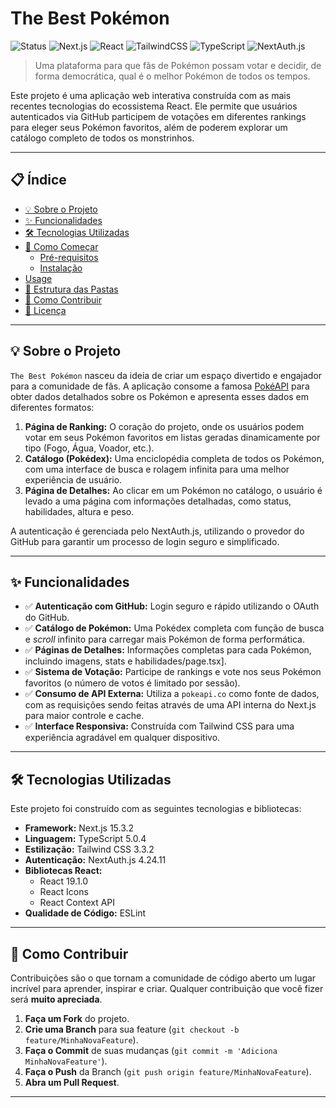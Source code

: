 # The Best Pokémon

![Status](https://img.shields.io/badge/status-Em%20Desenvolvimento-yellow.svg)
![Next.js](https://img.shields.io/badge/Next.js-15.3.2-black?logo=next.js)
![React](https://img.shields.io/badge/React-19.1.0-blue?logo=react)
![TailwindCSS](https://img.shields.io/badge/Tailwind_CSS-3.3.2-38B2AC?logo=tailwind-css)
![TypeScript](https://img.shields.io/badge/TypeScript-5.0.4-blue?logo=typescript)
![NextAuth.js](https://img.shields.io/badge/NextAuth.js-4.24.11-blue?logo=next.js)

> Uma plataforma para que fãs de Pokémon possam votar e decidir, de forma democrática, qual é o melhor Pokémon de todos os tempos.

Este projeto é uma aplicação web interativa construída com as mais recentes tecnologias do ecossistema React. Ele permite que usuários autenticados via GitHub participem de votações em diferentes rankings para eleger seus Pokémon favoritos, além de poderem explorar um catálogo completo de todos os monstrinhos.

---

## 📋 Índice

* [💡 Sobre o Projeto](#-sobre-o-projeto)
* [✨ Funcionalidades](#-funcionalidades)
* [🛠️ Tecnologias Utilizadas](#-tecnologias-utilizadas)
* [🚀 Como Começar](#-como-começar)
  * [Pré-requisitos](#pré-requisitos)
  * [Instalação](#instalação)
* [Usage](#-uso)
* [📂 Estrutura das Pastas](#-estrutura-das-pastas)
* [🤝 Como Contribuir](#-como-contribuir)
* [📄 Licença](#-licença)

---

## 💡 Sobre o Projeto

`The Best Pokémon` nasceu da ideia de criar um espaço divertido e engajador para a comunidade de fãs. A aplicação consome a famosa [PokéAPI](https://pokeapi.co/) para obter dados detalhados sobre os Pokémon e apresenta esses dados em diferentes formatos:

1.  **Página de Ranking:** O coração do projeto, onde os usuários podem votar em seus Pokémon favoritos em listas geradas dinamicamente por tipo (Fogo, Água, Voador, etc.).
2.  **Catálogo (Pokédex):** Uma enciclopédia completa de todos os Pokémon, com uma interface de busca e rolagem infinita para uma melhor experiência de usuário.
3.  **Página de Detalhes:** Ao clicar em um Pokémon no catálogo, o usuário é levado a uma página com informações detalhadas, como status, habilidades, altura e peso.

A autenticação é gerenciada pelo NextAuth.js, utilizando o provedor do GitHub para garantir um processo de login seguro e simplificado.

---

## ✨ Funcionalidades

* ✅ **Autenticação com GitHub:** Login seguro e rápido utilizando o OAuth do GitHub.
* ✅ **Catálogo de Pokémon:** Uma Pokédex completa com função de busca e *scroll* infinito para carregar mais Pokémon de forma performática.
* ✅ **Páginas de Detalhes:** Informações completas para cada Pokémon, incluindo imagens, stats e habilidades/page.tsx].
* ✅ **Sistema de Votação:** Participe de rankings e vote nos seus Pokémon favoritos (o número de votos é limitado por sessão).
* ✅ **Consumo de API Externa:** Utiliza a `pokeapi.co` como fonte de dados, com as requisições sendo feitas através de uma API interna do Next.js para maior controle e cache.
* ✅ **Interface Responsiva:** Construída com Tailwind CSS para uma experiência agradável em qualquer dispositivo.

---

## 🛠️ Tecnologias Utilizadas

Este projeto foi construído com as seguintes tecnologias e bibliotecas:

* **Framework:** Next.js 15.3.2
* **Linguagem:** TypeScript 5.0.4
* **Estilização:** Tailwind CSS 3.3.2
* **Autenticação:** NextAuth.js 4.24.11
* **Bibliotecas React:**
    * React 19.1.0
    * React Icons
    * React Context API
* **Qualidade de Código:** ESLint

---

## 🤝 Como Contribuir

Contribuições são o que tornam a comunidade de código aberto um lugar incrível para aprender, inspirar e criar. Qualquer contribuição que você fizer será **muito apreciada**.

1.  **Faça um Fork** do projeto.
2.  **Crie uma Branch** para sua feature (`git checkout -b feature/MinhaNovaFeature`).
3.  **Faça o Commit** de suas mudanças (`git commit -m 'Adiciona MinhaNovaFeature'`).
4.  **Faça o Push** da Branch (`git push origin feature/MinhaNovaFeature`).
5.  **Abra um Pull Request**.

---
